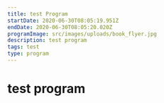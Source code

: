 ```yaml
---
title: test Program
startDate: 2020-06-30T08:05:19.951Z
endDate: 2020-06-30T08:05:20.020Z
programImage: src/images/uploads/book_flyer.jpg
description: test program
tags: test
type: program
---
```

# test program